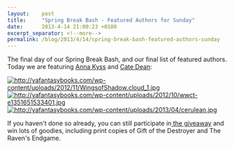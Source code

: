 ```yaml
---
layout:    post
title:     "Spring Break Bash - Featured Authors for Sunday"
date:      2013-4-14 21:00:23 +0100
excerpt_separator: <!--more-->
permalink: /blog/2013/4/14/spring-break-bash-featured-authors-sunday
---
```


The final day of our Spring Break Bash, and our final list of featured authors. Today we are featuring [Anna Kyss](http://www.annakyss.com/) and [Cate Dean](http://catedeanwrites.com/):


[<img alt="http://yafantasybooks.com/wp-content/uploads/2012/11/WingsofShadow.cloud_1.jpg" src="http://yafantasybooks.com/wp-content/uploads/2012/11/WingsofShadow.cloud_1.jpg" />](http://www.amazon.com/Wings-Shadow-Underground-Trilogy-ebook/dp/B00861OL1O/) [<img alt="http://yafantasybooks.com/wp-content/uploads/2012/10/wwct-e1351651533401.jpg" src="http://yafantasybooks.com/wp-content/uploads/2012/10/wwct-e1351651533401.jpg" />](http://www.amazon.com/When-Walls-Can-Talk-ebook/dp/B0076Q1XX4/) [<img alt="http://yafantasybooks.com/wp-content/uploads/2013/04/cerulean.jpg" src="http://yafantasybooks.com/wp-content/uploads/2013/04/cerulean.jpg" />](http://www.amazon.com/Cerulean-One-Thousand-Blues-ebook/dp/B00A73LO4G/)

<!--more-->
If you haven't done so already, you can still participate in[ the giveaway](http://yafantasybooks.com/?page_id=261) and win lots of goodies, including print copies of Gift of the Destroyer and The Raven's Endgame.